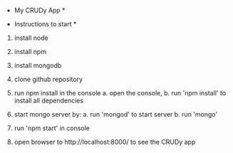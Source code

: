 * My CRUDy App *

* Instructions to start *
1. install node
2. install npm
3. install mongodb

4. clone github repository
5. run npm install in the console
    a. open the console,
    b. run 'npm install' to install all dependencies
6. start mongo server by:
    a. run 'mongod' to start server
    b. run 'mongo'
7. run 'npm start' in console
8. open browser to http://localhost:8000/ to see the CRUDy app